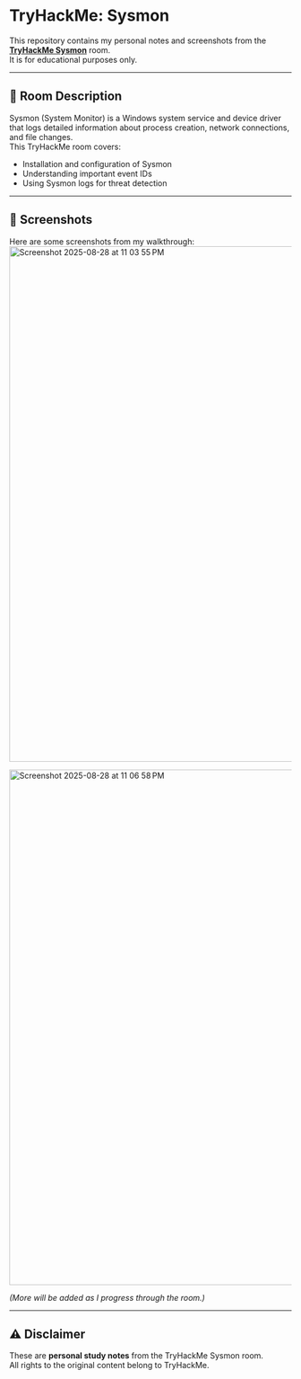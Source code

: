 # TryHackMe: Sysmon

This repository contains my personal notes and screenshots from the **[TryHackMe Sysmon](https://tryhackme.com/room/sysmon)** room.  
It is for educational purposes only.

---

## 📝 Room Description
Sysmon (System Monitor) is a Windows system service and device driver that logs detailed information about process creation, network connections, and file changes.  
This TryHackMe room covers:
- Installation and configuration of Sysmon
- Understanding important event IDs
- Using Sysmon logs for threat detection

---

## 📸 Screenshots
Here are some screenshots from my walkthrough:
<img width="1909" height="918" alt="Screenshot 2025-08-28 at 11 03 55 PM" src="https://github.com/user-attachments/assets/cccf6e26-28b4-4f93-ad62-74aea802f010" />

<img width="1909" height="918" alt="Screenshot 2025-08-28 at 11 06 58 PM" src="https://github.com/user-attachments/assets/a5ce0039-f941-4bc0-9487-971e5f7cb8dd" />

*(More will be added as I progress through the room.)*

---

## ⚠️ Disclaimer
These are **personal study notes** from the TryHackMe Sysmon room.  
All rights to the original content belong to TryHackMe.
